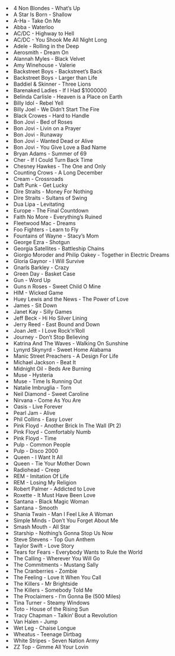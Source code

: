 <li>4 Non Blondes - What’s Up</li>
<li>A Star Is Born - Shallow</li>
<li>A-Ha - Take On Me</li>
<li>Abba - Waterloo</li>
<li>AC/DC - Highway to Hell</li>
<li>AC/DC - You Shook Me All Night Long</li>
<li>Adele - Rolling in the Deep</li>
<li>Aerosmith - Dream On</li>
<li>Alannah Myles - Black Velvet</li>
<li>Amy Winehouse - Valerie</li>
<li>Backstreet Boys - Backstreet’s Back</li>
<li>Backstreet Boys - Larger than Life</li>
<li>Baddiel &amp; Skinner - Three Lions</li>
<li>Barenaked Ladies - If I Had $1000000</li>
<li>Belinda Carlisle - Heaven is a Place on Earth</li>
<li>Billy Idol - Rebel Yell</li>
<li>Billy Joel - We Didn’t Start The Fire</li>
<li>Black Crowes - Hard to Handle</li>
<li>Bon Jovi - Bed of Roses</li>
<li>Bon Jovi - Livin on a Prayer</li>
<li>Bon Jovi - Runaway</li>
<li>Bon Jovi - Wanted Dead or Alive</li>
<li>Bon Jovi - You Give Love a Bad Name</li>
<li>Bryan Adams - Summer of 69</li>
<li>Cher - If I Could Turn Back Time</li>
<li>Chesney Hawkes - The One and Only</li>
<li>Counting Crows - A Long December</li>
<li>Cream - Crossroads</li>
<li>Daft Punk - Get Lucky</li>
<li>Dire Straits - Money For Nothing</li>
<li>Dire Straits - Sultans of Swing</li>
<li>Dua Lipa - Levitating</li>
<li>Europe - The Final Countdown</li>
<li>Faith No More - Everything’s Ruined</li>
<li>Fleetwood Mac - Dreams</li>
<li>Foo Fighters - Learn to Fly</li>
<li>Fountains of Wayne - Stacy’s Mom</li>
<li>George Ezra - Shotgun</li>
<li>Georgia Satellites - Battleship Chains</li>
<li>Giorgio Moroder and Philip Oakey - Together in Electric Dreams</li>
<li>Gloria Gaynor - I Will Survive</li>
<li>Gnarls Barkley - Crazy</li>
<li>Green Day - Basket Case</li>
<li>Gun - Word Up</li>
<li>Guns n Roses - Sweet Child O Mine</li>
<li>HIM - Wicked Game</li>
<li>Huey Lewis and the News - The Power of Love</li>
<li>James - Sit Down</li>
<li>Janet Kay - Silly Games</li>
<li>Jeff Beck - Hi Ho Silver Lining</li>
<li>Jerry Reed - East Bound and Down</li>
<li>Joan Jett - I Love Rock’n’Roll</li>
<li>Journey - Don’t Stop Believing</li>
<li>Katrina And The Waves - Walking On Sunshine</li>
<li>Lynyrd Skynyrd - Sweet Home Alabama</li>
<li>Manic Street Preachers - A Design For Life</li>
<li>Michael Jackson - Beat It</li>
<li>Midnight Oil - Beds Are Burning</li>
<li>Muse - Hysteria</li>
<li>Muse - Time Is Running Out</li>
<li>Natalie Imbruglia - Torn</li>
<li>Neil Diamond - Sweet Caroline</li>
<li>Nirvana - Come As You Are</li>
<li>Oasis - Live Forever</li>
<li>Pearl Jam - Alive</li>
<li>Phil Collins - Easy Lover</li>
<li>Pink Floyd - Another Brick In The Wall (Pt 2)</li>
<li>Pink Floyd - Comfortably Numb</li>
<li>Pink Floyd - Time</li>
<li>Pulp - Common People</li>
<li>Pulp - Disco 2000</li>
<li>Queen - I Want It All</li>
<li>Queen - Tie Your Mother Down</li>
<li>Radiohead - Creep</li>
<li>REM - Imitation Of Life</li>
<li>REM - Losing My Religion</li>
<li>Robert Palmer - Addicted to Love</li>
<li>Roxette - It Must Have Been Love</li>
<li>Santana - Black Magic Woman</li>
<li>Santana - Smooth</li>
<li>Shania Twain - Man I Feel Like A Woman</li>
<li>Simple Minds - Don’t You Forget About Me</li>
<li>Smash Mouth - All Star</li>
<li>Starship - Nothing’s Gonna Stop Us Now</li>
<li>Steve Stevens - Top Gun Anthem</li>
<li>Taylor Swift - Love Story</li>
<li>Tears for Fears - Everybody Wants to Rule the World</li>
<li>The Calling - Wherever You Will Go</li>
<li>The Commitments - Mustang Sally</li>
<li>The Cranberries - Zombie</li>
<li>The Feeling - Love It When You Call</li>
<li>The Killers - Mr Brightside</li>
<li>The Killers - Somebody Told Me</li>
<li>The Proclaimers - I’m Gonna Be (500 Miles)</li>
<li>Tina Turner - Steamy Windows</li>
<li>Toto - House of the Rising Sun</li>
<li>Tracy Chapman - Talkin’ Bout a Revolution</li>
<li>Van Halen - Jump</li>
<li>Wet Leg - Chaise Longue</li>
<li>Wheatus - Teenage Dirtbag</li>
<li>White Stripes - Seven Nation Army</li>
<li>ZZ Top - Gimme All Your Lovin</li>